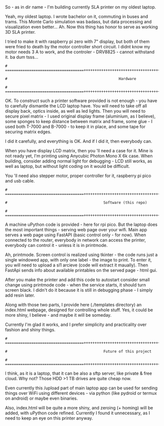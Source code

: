 So - as in dir name - I'm building currently SLA printer on my oldest laptop.

Yeah, my oldest laptop. I wrote bachelor on it, commuting in buses and trams. This Monte Carlo simulation was badass, but data processing and visualization even better... Ah. Now this thing has honor to serve as working 3D SLA printer.

I tried to make it with raspberry pi zero with 7" display, but both of them were fried to death by the motor controller short circuit. I didnt know my motor needs 3 A to work, and the controler - DRV8825 - cannot withstand it. ba dum tsss...
  
    # ====================================++++++++++++++++++++++++++++++++++++++===================================
  
    #                                                   Hardware
  
    # ====================================++++++++++++++++++++++++++++++++++++++===================================
OK. To construct such a printer software provided is not enough - you have to carefully dismantle the LCD laptop have.
You will need to take off all display back, optics inside, as well as led lights. Then you will need to secure pixel matrix - I used original display frame (aluminium, as I believe), some sponges to keep distance between matrix and frame, some glue - I used both T-7000 and B-7000 - to keep it in place, and some tape for securing matrix edges.

I did it carefully, and everything is OK. And if I did it, then everybody can.

When you have display LCD matrix, then you 'll need a case for it. Mine is not ready yet, I'm printing using Anycubic Photon Mono X 6k case. When building, consider adding normal light for debugging - LCD still works, as well as laptop, but without light coding on it would be difficult.

You 'll need also stepper motor, proper controller for it, raspberry pi pico and usb cable.

    # ====================================++++++++++++++++++++++++++++++++++++++===================================
  
    #                                            Software (this repo)
  
    # ====================================++++++++++++++++++++++++++++++++++++++===================================

A machine uPython code is provided - here for rpi pico. But the laptop does the most important things - serving web page over your wifi.
Main app serves a web page using FastAPI (basic control only - for now). When connected to the router, everybody in network can access the printer, everybody can control it - unless it is in printmode.

Ah, printmode. Screen control is realized using tkinter - the code runs just a single windowed app, with only one label - the image to print. To enter it, you will need to upload a sl1 arcieve (code will extract it maually). Then FastApi sends info about available printables on the served page - html gui.

After you make the printer and add this code to autostart consider small change using printmode code - when the service starts, it should turn screen black. I didn't do it because it is still in debugging phase - I simply add resin later.

Along with those two parts, I provide here (./templates directory) an index.html webpage, designed for controlling whole stuff. Yes, it could be more shiny, I believe - and maybe it will be someday.

Currently I'm glad it works, and I prefer simplicity and practicality over fashion and shiny things.

    # ====================================++++++++++++++++++++++++++++++++++++++===================================
  
    #                                            Future of this project
  
    # ====================================++++++++++++++++++++++++++++++++++++++===================================

I think, as it is a laptop, that it can be also a sftp server, like private & free cloud. Why not? Those HDD >1 TB drives are quite cheap now.

Even currently this /upload part of main laptop app can be used for sending things over WiFi using different devices - via python (like pydroid or termux on android) or maybe even binaries.

Also, index.html will be quite a more shiny, and zeroing (+ homing) will be added, with uPython code refined. Currently I found it unnecessary, as I need to keep an eye on this printer anyway.
